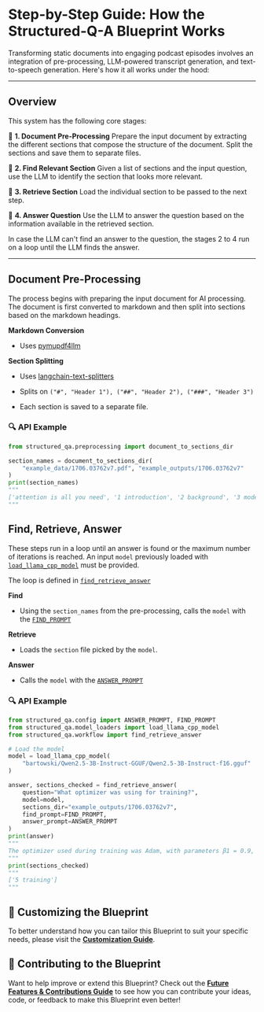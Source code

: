 # **Step-by-Step Guide: How the Structured-Q-A Blueprint Works**

Transforming static documents into engaging podcast episodes involves an integration of pre-processing, LLM-powered transcript generation, and text-to-speech generation. Here's how it all works under the hood:

---

## **Overview**

This system has the following core stages:


📑 **1. Document Pre-Processing**
   Prepare the input document by extracting the different sections that compose the structure of the document.
   Split the sections and save them to separate files.

🔎 **2. Find Relevant Section**
   Given a list of sections and the input question, use the LLM to identify the section that looks more relevant.

📄 **3. Retrieve Section**
    Load the individual section to be passed to the next step.

📗 **4. Answer Question**
   Use the LLM to answer the question based on the information available in the retrieved section.


In case the LLM can't find an answer to the question, the stages 2 to 4 run on a loop until the LLM finds the answer.

---

## **Document Pre-Processing**

The process begins with preparing the input document for AI processing.
The document is first converted to markdown and then split into sections based on the markdown headings.

 **Markdown Conversion**

   - Uses [pymupdf4llm](https://pypi.org/project/pymupdf4llm/)

 **Section Splitting**

   - Uses [langchain-text-splitters](https://pypi.org/project/langchain-text-splitters/)

   - Splits on `("#", "Header 1"), ("##", "Header 2"), ("###", "Header 3")`

   - Each section is saved to a separate file.

### 🔍 **API Example**

```py
from structured_qa.preprocessing import document_to_sections_dir

section_names = document_to_sections_dir(
    "example_data/1706.03762v7.pdf", "example_outputs/1706.03762v7"
)
print(section_names)
"""
['attention is all you need', '1 introduction', '2 background', '3 model architecture', '4 why self-attention', '5 training', '6 results', '7 conclusion', 'references', 'attention visualizations']
"""
```

## **Find, Retrieve, Answer**

These steps run in a loop until an answer is found or the maximum number of iterations is reached.
An input `model` previously loaded with [`load_llama_cpp_model`](api.md/#structured_qa.model_loaders.load_llama_cpp_model) must
be provided.

The loop is defined in [`find_retrieve_answer`](api.md/#structured_qa.workflow.find_retrieve_answer)

 **Find**

   - Using the `section_names` from the pre-processing, calls the `model` with the [`FIND_PROMPT`](api.md/#structured_qa.config.FIND_PROMPT)

 **Retrieve**

   - Loads the `section` file picked by the `model`.

 **Answer**

   - Calls the `model` with the [`ANSWER_PROMPT`](api.md/#structured_qa.config.ANSWER_PROMPT)

### 🔍 **API Example**

```py
from structured_qa.config import ANSWER_PROMPT, FIND_PROMPT
from structured_qa.model_loaders import load_llama_cpp_model
from structured_qa.workflow import find_retrieve_answer

# Load the model
model = load_llama_cpp_model(
    "bartowski/Qwen2.5-3B-Instruct-GGUF/Qwen2.5-3B-Instruct-f16.gguf"
)

answer, sections_checked = find_retrieve_answer(
    question="What optimizer was using for training?",
    model=model,
    sections_dir="example_outputs/1706.03762v7",
    find_prompt=FIND_PROMPT,
    answer_prompt=ANSWER_PROMPT
)
print(answer)
"""
The optimizer used during training was Adam, with parameters β1 = 0.9, β2 = 0.98, and ϵ = 10^−9.
"""
print(sections_checked)
"""
['5 training']
"""
```

## 🎨 **Customizing the Blueprint**

To better understand how you can tailor this Blueprint to suit your specific needs, please visit the **[Customization Guide](customization.md)**.

## 🤝 **Contributing to the Blueprint**

Want to help improve or extend this Blueprint? Check out the **[Future Features & Contributions Guide](future-features-contributions.md)** to see how you can contribute your ideas, code, or feedback to make this Blueprint even better!
